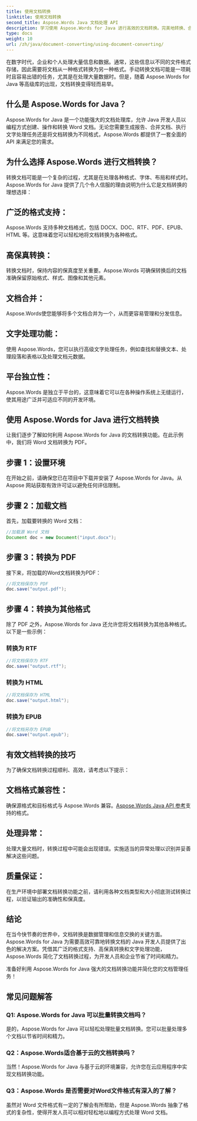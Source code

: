 ```yaml
---
title: 使用文档转换
linktitle: 使用文档转换
second_title: Aspose.Words Java 文档处理 API
description: 学习使用 Aspose.Words for Java 进行高效的文档转换。完美地转换、合并和处理文件。在一个强大的库中简化您的工作流程。
type: docs
weight: 10
url: /zh/java/document-converting/using-document-converting/
---
```


在数字时代，企业和个人处理大量信息和数据。通常，这些信息以不同的文件格式存储，因此需要将文档从一种格式转换为另一种格式。手动转换文档可能是一项耗时且容易出错的任务，尤其是在处理大量数据时。但是，随着 Aspose.Words for Java 等高级库的出现，文档转换变得轻而易举。

## 什么是 Aspose.Words for Java？

Aspose.Words for Java 是一个功能强大的文档处理库，允许 Java 开发人员以编程方式创建、操作和转换 Word 文档。无论您需要生成报告、合并文档、执行文字处理任务还是将文档转换为不同格式，Aspose.Words 都提供了一套全面的 API 来满足您的需求。

## 为什么选择 Aspose.Words 进行文档转换？

转换文档可能是一个复杂的过程，尤其是在处理各种格式、字体、布局和样式时。Aspose.Words for Java 提供了几个令人信服的理由说明为什么它是文档转换的理想选择：

## 广泛的格式支持： 
Aspose.Words 支持多种文档格式，包括 DOCX、DOC、RTF、PDF、EPUB、HTML 等。这意味着您可以轻松地将文档转换为各种格式。

## 高保真转换： 
转换文档时，保持内容的保真度至关重要。Aspose.Words 可确保转换后的文档准确保留原始格式、样式、图像和其他元素。

## 文档合并： 
Aspose.Words使您能够将多个文档合并为一个，从而更容易管理和分发信息。

## 文字处理功能： 
使用 Aspose.Words，您可以执行高级文字处理任务，例如查找和替换文本、处理段落和表格以及处理文档元数据。

## 平台独立性： 
Aspose.Words 是独立于平台的，这意味着它可以在各种操作系统上无缝运行，使其用途广泛并可适应不同的开发环境。

## 使用 Aspose.Words for Java 进行文档转换

让我们逐步了解如何利用 Aspose.Words for Java 的文档转换功能。在此示例中，我们将 Word 文档转换为 PDF。

## 步骤 1：设置环境

在开始之前，请确保您已在项目中下载并安装了 Aspose.Words for Java。从 Aspose 网站获取有效许可证以避免任何评估限制。

## 步骤 2：加载文档

首先，加载要转换的 Word 文档：

```java
//加载源 Word 文档
Document doc = new Document("input.docx");
```

## 步骤 3：转换为 PDF

接下来，将加载的Word文档转换为PDF：

```java
//将文档保存为 PDF
doc.save("output.pdf");
```

## 步骤 4：转换为其他格式

除了 PDF 之外，Aspose.Words for Java 还允许您将文档转换为其他各种格式。以下是一些示例：

### 转换为 RTF

```java
//将文档保存为 RTF
doc.save("output.rtf");
```

### 转换为 HTML

```java
//将文档保存为 HTML
doc.save("output.html");
```

### 转换为 EPUB

```java
//将文档另存为 EPUB
doc.save("output.epub");
```

## 有效文档转换的技巧

为了确保文档转换过程顺利、高效，请考虑以下提示：

## 文档格式兼容性： 
确保源格式和目标格式与 Aspose.Words 兼容。[Aspose.Words Java API 参考](https://reference.aspose.com/words/java/)支持的格式。

## 处理异常： 
处理大量文档时，转换过程中可能会出现错误。实施适当的异常处理以识别并妥善解决这些问题。

## 质量保证： 
在生产环境中部署文档转换功能之前，请利用各种文档类型和大小彻底测试转换过程，以验证输出的准确性和保真度。

## 结论

在当今快节奏的世界中，文档转换是数据管理和信息交换的关键方面。Aspose.Words for Java 为需要高效可靠地转换文档的 Java 开发人员提供了出色的解决方案。凭借其广泛的格式支持、高保真转换和文字处理功能，Aspose.Words 简化了文档转换过程，为开发人员和企业节省了时间和精力。

准备好利用 Aspose.Words for Java 强大的文档转换功能并简化您的文档管理任务！

## 常见问题解答

### Q1: Aspose.Words for Java 可以批量转换文档吗？

是的，Aspose.Words for Java 可以轻松处理批量文档转换。您可以批量处理多个文档以节省时间和精力。

### Q2：Aspose.Words适合基于云的文档转换吗？

当然！Aspose.Words for Java 与基于云的环境兼容，允许您在云应用程序中实现文档转换功能。

### Q3：Aspose.Words 是否需要对Word文件格式有深入的了解？

虽然对 Word 文件格式有一定的了解会有所帮助，但是 Aspose.Words 抽象了格式的复杂性，使得开发人员可以相对轻松地以编程方式处理 Word 文档。